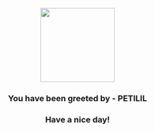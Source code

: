 <p align="center">
            <img src="https://raw.githubusercontent.com/PokeAPI/sprites/master/sprites/pokemon/548.png" width="150" height="150">
          </p>
          <h3 align="center">You have been greeted by - <b>PETILIL</b></h3>
          <h3 align="center">Have a nice day!</h3>
